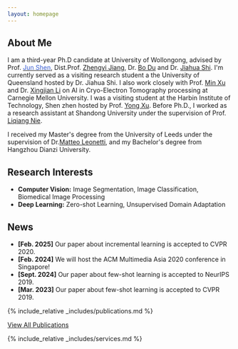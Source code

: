 ```yaml
---
layout: homepage
---
```


## About Me

I am a third-year Ph.D candidate at University of Wollongong, advised by Prof. [<span style="color:rgb(61, 96, 212);">Jun Shen</span>](https://scholars.uow.edu.au/jun-shen), Dist.Prof. [<span style="color: #rgb(61, 96, 212);">Zhengyi Jiang</span>](https://scholars.uow.edu.au/zhengyi-jiang), Dr. [<span style="color: #rgb(61, 96, 212);">Bo Du</span>](https://experts.griffith.edu.au/43067-bo-bobby-du) and Dr. [<span style="color: #rgb(61, 96, 212);">Jiahua Shi</span>](https://about.uq.edu.au/experts/43928). I'm currently served as a visiting research student a the University of Queensland hosted by Dr. Jiahua Shi. I also work closely with Prof. [<span style="color: #rgb(61, 96, 212);">Min Xu</span>](https://xulabs.github.io/min-xu/) and Dr. [<span style="color: #rgb(61, 96, 212);">Xingjian Li</span>](https://scholar.google.com/citations?user=f9V0NZkAAAAJ&hl=en) on AI in Cryo-Electron Tomography processing at Carnegie Mellon University. I was a visiting student at the Harbin Institute of Technology, Shen zhen hosted by Prof. [<span style="color: #rgb(61, 96, 212);">Yong Xu</span>](https://scholar.google.com.au/citations?view_op=list_works&hl=en&hl=en&user=zOVgYQYAAAAJ&sortby=pubdate). Before Ph.D., I worked as a research assistant at Shandong University under the supervision of Prof. [<span style="color: #rgb(61, 96, 212);">Liqiang Nie</span>](https://liqiangnie.github.io/index.html).

I received my Master's degree from the University of Leeds under the supervision of Dr.[<span style="color: #rgb(61, 96, 212);">Matteo Leonetti</span>](https://www.kcl.ac.uk/people/matteo-leonetti), and my Bachelor's degree from Hangzhou Dianzi University.

## Research Interests

- **Computer Vision:** Image Segmentation, Image Classification, Biomedical Image Processing
- **Deep Learning:** Zero-shot Learning, Unsupervised Domain Adaptation

## News

- **[Feb. 2025]** Our paper about incremental learning is accepted to CVPR 2020.
- **[Feb. 2024]** We will host the ACM Multimedia Asia 2020 conference in Singapore!
- **[Sept. 2024]** Our paper about few-shot learning is accepted to NeurIPS 2019.
- **[Mar. 2023]** Our paper about few-shot learning is accepted to CVPR 2019.

{% include_relative _includes/publications.md %} <p>
  <a href="/publications/" class="button">View All Publications</a>
</p>


{% include_relative _includes/services.md %}
